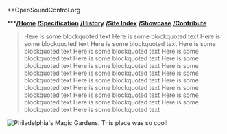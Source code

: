 **OpenSoundControl.org 

***[**/Home**](home.sh) [**/Specification**](specification.sh) [**/History**](history.sh) [**/Site Index**](site_index.sh) [**/Showcase**](showcase.sh)  [**/Contribute**](contribute.sh)

>Here is some blockquoted text Here is some blockquoted text Here is some blockquoted text Here is some blockquoted text Here is some blockquoted text Here is some blockquoted text Here is some blockquoted text Here is some blockquoted text Here is some blockquoted text Here is some blockquoted text Here is some blockquoted text Here is some blockquoted text Here is some blockquoted text Here is some blockquoted text Here is some blockquoted text Here is some blockquoted text Here is some blockquoted text Here is some blockquoted text Here is some blockquoted text Here is some blockquoted text Here is some blockquoted text Here is some blockquoted text 

![Philadelphia's Magic Gardens. This place was so cool!](markdownguide.org/assets/images/philly-magic-gardens.jpg "Philadelphia's Magic Gardens")


